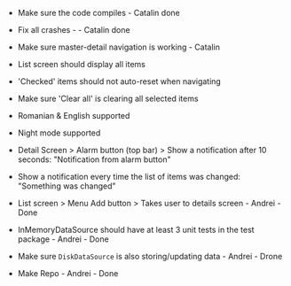 - Make sure the code compiles - Catalin done
- Fix all crashes - - Catalin done
- Make sure master-detail navigation is working - Catalin

- List screen should display all items
- 'Checked' items should not auto-reset when navigating
- Make sure 'Clear all' is clearing all selected items
- Romanian & English supported

- Night mode supported
- Detail Screen > Alarm button (top bar) > Show a notification after 10 seconds: "Notification from alarm button"
- Show a notification every time the list of items was changed: "Something was changed"

- List screen > Menu Add button > Takes user to details screen - Andrei - Done
- InMemoryDataSource should have at least 3 unit tests in the test package - Andrei - Done
- Make sure `DiskDataSource` is also storing/updating data - Andrei - Drone
 - Make Repo - Andrei - Done
 